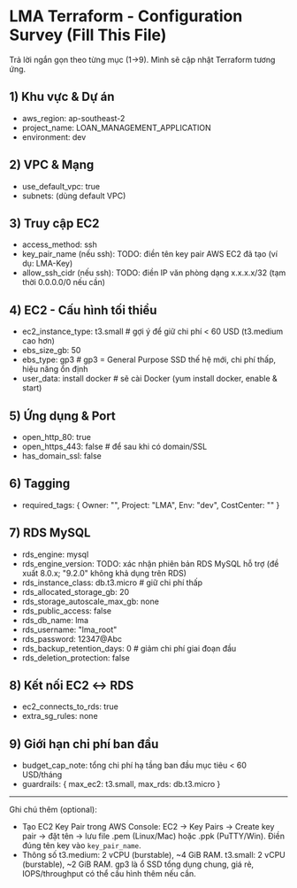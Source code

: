 # LMA Terraform - Configuration Survey (Fill This File)

Trả lời ngắn gọn theo từng mục (1→9). Mình sẽ cập nhật Terraform tương ứng.

## 1) Khu vực & Dự án
- aws_region: ap-southeast-2
- project_name: LOAN_MANAGEMENT_APPLICATION
- environment: dev

## 2) VPC & Mạng
- use_default_vpc: true
- subnets: (dùng default VPC)

## 3) Truy cập EC2
- access_method: ssh
- key_pair_name (nếu ssh): TODO: điền tên key pair AWS EC2 đã tạo (ví dụ: LMA-Key)
- allow_ssh_cidr (nếu ssh): TODO: điền IP văn phòng dạng x.x.x.x/32 (tạm thời 0.0.0.0/0 nếu cần)

## 4) EC2 - Cấu hình tối thiểu
- ec2_instance_type: t3.small  # gợi ý để giữ chi phí < 60 USD (t3.medium cao hơn)
- ebs_size_gb: 50
- ebs_type: gp3  # gp3 = General Purpose SSD thế hệ mới, chi phí thấp, hiệu năng ổn định
- user_data: install docker  # sẽ cài Docker (yum install docker, enable & start)

## 5) Ứng dụng & Port
- open_http_80: true
- open_https_443: false  # để sau khi có domain/SSL
- has_domain_ssl: false

## 6) Tagging
- required_tags: { Owner: "", Project: "LMA", Env: "dev", CostCenter: "" }

## 7) RDS MySQL
- rds_engine: mysql
- rds_engine_version: TODO: xác nhận phiên bản RDS MySQL hỗ trợ (đề xuất 8.0.x; "9.2.0" không khả dụng trên RDS)
- rds_instance_class: db.t3.micro  # giữ chi phí thấp
- rds_allocated_storage_gb: 20
- rds_storage_autoscale_max_gb: none
- rds_public_access: false
- rds_db_name: lma
- rds_username: "lma_root"
- rds_password: 12347@Abc
- rds_backup_retention_days: 0  # giảm chi phí giai đoạn đầu
- rds_deletion_protection: false

## 8) Kết nối EC2 ↔ RDS
- ec2_connects_to_rds: true
- extra_sg_rules: none

## 9) Giới hạn chi phí ban đầu
- budget_cap_note: tổng chi phí hạ tầng ban đầu mục tiêu < 60 USD/tháng
- guardrails: { max_ec2: t3.small, max_rds: db.t3.micro }

---
Ghi chú thêm (optional):
- Tạo EC2 Key Pair trong AWS Console: EC2 → Key Pairs → Create key pair → đặt tên → lưu file .pem (Linux/Mac) hoặc .ppk (PuTTY/Win). Điền đúng tên key vào `key_pair_name`.
- Thông số t3.medium: 2 vCPU (burstable), ~4 GiB RAM. t3.small: 2 vCPU (burstable), ~2 GiB RAM. gp3 là ổ SSD tổng dụng chung, giá rẻ, IOPS/throughput có thể cấu hình thêm nếu cần. 
